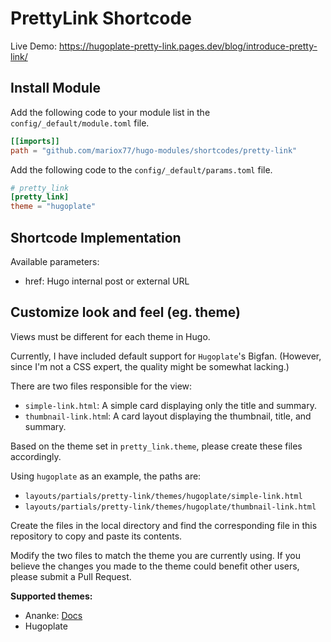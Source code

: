# PrettyLink Shortcode

Live Demo: https://hugoplate-pretty-link.pages.dev/blog/introduce-pretty-link/

## Install Module

Add the following code to your module list in the `config/_default/module.toml` file.

```toml
[[imports]]
path = "github.com/mariox77/hugo-modules/shortcodes/pretty-link"
```

Add the following code to the `config/_default/params.toml` file.

```toml
# pretty_link
[pretty_link]
theme = "hugoplate"
```

## Shortcode Implementation

Available parameters:

- href: Hugo internal post or external URL

## Customize look and feel (eg. theme)

Views must be different for each theme in Hugo.

Currently, I have included default support for `Hugoplate`'s Bigfan. (However, since I'm not a CSS expert, the quality might be somewhat lacking.)

There are two files responsible for the view:
- `simple-link.html`: A simple card displaying only the title and summary.
- `thumbnail-link.htm`l: A card layout displaying the thumbnail, title, and summary.

Based on the theme set in `pretty_link.theme`, please create these files accordingly.

Using `hugoplate` as an example, the paths are:
- `layouts/partials/pretty-link/themes/hugoplate/simple-link.html`
- `layouts/partials/pretty-link/themes/hugoplate/thumbnail-link.html`

Create the files in the local directory and find the corresponding file in this repository to copy and paste its contents.

Modify the two files to match the theme you are currently using. If you believe the changes you made to the theme could benefit other users, please submit a Pull Request.

**Supported themes:**
- Ananke: [Docs](./themes/ananke/README.md)
- Hugoplate
